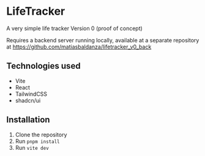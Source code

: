# LifeTracker

A very simple life tracker
Version 0 (proof of concept)

Requires a backend server running locally, available at a separate repository at https://github.com/matiasbaldanza/lifetracker_v0_back

## Technologies used
- Vite
- React
- TailwindCSS
- shadcn/ui

## Installation
1. Clone the repository
2. Run `pnpm install`
3. Run `vite dev`

